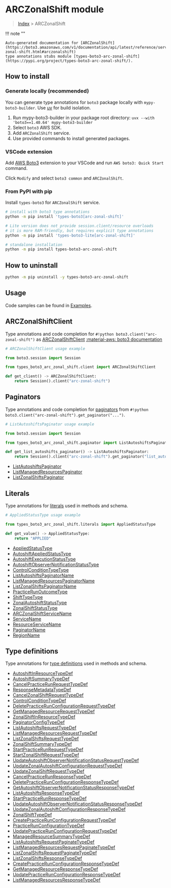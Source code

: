 #  ARCZonalShift module

> [Index](../README.md) > ARCZonalShift

!!! note ""

    Auto-generated documentation for [ARCZonalShift](https://boto3.amazonaws.com/v1/documentation/api/latest/reference/services/arc-zonal-shift.html#arczonalshift)
    type annotations stubs module [types-boto3-arc-zonal-shift](https://pypi.org/project/types-boto3-arc-zonal-shift/).

## How to install

### Generate locally (recommended)

You can generate type annotations for `boto3` package locally with `mypy-boto3-builder`.
Use [uv](https://docs.astral.sh/uv/getting-started/installation/) for build isolation.

1. Run mypy-boto3-builder in your package root directory: `uvx --with 'boto3==1.40.64' mypy-boto3-builder`
1. Select `boto3` AWS SDK.
1. Add `ARCZonalShift` service.
1. Use provided commands to install generated packages.


### VSCode extension

Add [AWS Boto3](https://marketplace.visualstudio.com/items?itemName=Boto3typed.boto3-ide)
extension to your VSCode and run `AWS boto3: Quick Start` command.

Click `Modify` and select `boto3 common` and `ARCZonalShift`.


### From PyPI with pip

Install `types-boto3` for `ARCZonalShift` service.

```bash
# install with boto3 type annotations
python -m pip install 'types-boto3[arc-zonal-shift]'

# Lite version does not provide session.client/resource overloads
# it is more RAM-friendly, but requires explicit type annotations
python -m pip install 'types-boto3-lite[arc-zonal-shift]'

# standalone installation
python -m pip install types-boto3-arc-zonal-shift
```



## How to uninstall

```bash
python -m pip uninstall -y types-boto3-arc-zonal-shift
```

## Usage

Code samples can be found in [Examples](./usage.md).

## ARCZonalShiftClient

Type annotations and code completion for  `#!python boto3.client("arc-zonal-shift")` as [ARCZonalShiftClient](./client.md)
[:material-aws: boto3 documentation](https://boto3.amazonaws.com/v1/documentation/api/latest/reference/services/arc-zonal-shift.html#ARCZonalShift.Client)

```python
# ARCZonalShiftClient usage example

from boto3.session import Session

from types_boto3_arc_zonal_shift.client import ARCZonalShiftClient

def get_client() -> ARCZonalShiftClient:
    return Session().client("arc-zonal-shift")
```


## Paginators

Type annotations and code completion for [paginators](./paginators.md)
from `#!python boto3.client("arc-zonal-shift").get_paginator("...")`.

```python
# ListAutoshiftsPaginator usage example

from boto3.session import Session

from types_boto3_arc_zonal_shift.paginator import ListAutoshiftsPaginator

def get_list_autoshifts_paginator() -> ListAutoshiftsPaginator:
    return Session().client("arc-zonal-shift").get_paginator("list_autoshifts"))
```

- [ListAutoshiftsPaginator](./paginators.md#listautoshiftspaginator)
- [ListManagedResourcesPaginator](./paginators.md#listmanagedresourcespaginator)
- [ListZonalShiftsPaginator](./paginators.md#listzonalshiftspaginator)









## Literals

Type annotations for [literals](./literals.md) used in methods and schema.

```python
# AppliedStatusType usage example

from types_boto3_arc_zonal_shift.literals import AppliedStatusType

def get_value() -> AppliedStatusType:
    return "APPLIED"
```

- [AppliedStatusType](./literals.md#appliedstatustype)
- [AutoshiftAppliedStatusType](./literals.md#autoshiftappliedstatustype)
- [AutoshiftExecutionStatusType](./literals.md#autoshiftexecutionstatustype)
- [AutoshiftObserverNotificationStatusType](./literals.md#autoshiftobservernotificationstatustype)
- [ControlConditionTypeType](./literals.md#controlconditiontypetype)
- [ListAutoshiftsPaginatorName](./literals.md#listautoshiftspaginatorname)
- [ListManagedResourcesPaginatorName](./literals.md#listmanagedresourcespaginatorname)
- [ListZonalShiftsPaginatorName](./literals.md#listzonalshiftspaginatorname)
- [PracticeRunOutcomeType](./literals.md#practicerunoutcometype)
- [ShiftTypeType](./literals.md#shifttypetype)
- [ZonalAutoshiftStatusType](./literals.md#zonalautoshiftstatustype)
- [ZonalShiftStatusType](./literals.md#zonalshiftstatustype)
- [ARCZonalShiftServiceName](./literals.md#arczonalshiftservicename)
- [ServiceName](./literals.md#servicename)
- [ResourceServiceName](./literals.md#resourceservicename)
- [PaginatorName](./literals.md#paginatorname)
- [RegionName](./literals.md#regionname)




## Type definitions

Type annotations for [type definitions](./type_defs.md) used in methods and schema.

- [AutoshiftInResourceTypeDef](./type_defs.md#autoshiftinresourcetypedef)
- [AutoshiftSummaryTypeDef](./type_defs.md#autoshiftsummarytypedef)
- [CancelPracticeRunRequestTypeDef](./type_defs.md#cancelpracticerunrequesttypedef)
- [ResponseMetadataTypeDef](./type_defs.md#responsemetadatatypedef)
- [CancelZonalShiftRequestTypeDef](./type_defs.md#cancelzonalshiftrequesttypedef)
- [ControlConditionTypeDef](./type_defs.md#controlconditiontypedef)
- [DeletePracticeRunConfigurationRequestTypeDef](./type_defs.md#deletepracticerunconfigurationrequesttypedef)
- [GetManagedResourceRequestTypeDef](./type_defs.md#getmanagedresourcerequesttypedef)
- [ZonalShiftInResourceTypeDef](./type_defs.md#zonalshiftinresourcetypedef)
- [PaginatorConfigTypeDef](./type_defs.md#paginatorconfigtypedef)
- [ListAutoshiftsRequestTypeDef](./type_defs.md#listautoshiftsrequesttypedef)
- [ListManagedResourcesRequestTypeDef](./type_defs.md#listmanagedresourcesrequesttypedef)
- [ListZonalShiftsRequestTypeDef](./type_defs.md#listzonalshiftsrequesttypedef)
- [ZonalShiftSummaryTypeDef](./type_defs.md#zonalshiftsummarytypedef)
- [StartPracticeRunRequestTypeDef](./type_defs.md#startpracticerunrequesttypedef)
- [StartZonalShiftRequestTypeDef](./type_defs.md#startzonalshiftrequesttypedef)
- [UpdateAutoshiftObserverNotificationStatusRequestTypeDef](./type_defs.md#updateautoshiftobservernotificationstatusrequesttypedef)
- [UpdateZonalAutoshiftConfigurationRequestTypeDef](./type_defs.md#updatezonalautoshiftconfigurationrequesttypedef)
- [UpdateZonalShiftRequestTypeDef](./type_defs.md#updatezonalshiftrequesttypedef)
- [CancelPracticeRunResponseTypeDef](./type_defs.md#cancelpracticerunresponsetypedef)
- [DeletePracticeRunConfigurationResponseTypeDef](./type_defs.md#deletepracticerunconfigurationresponsetypedef)
- [GetAutoshiftObserverNotificationStatusResponseTypeDef](./type_defs.md#getautoshiftobservernotificationstatusresponsetypedef)
- [ListAutoshiftsResponseTypeDef](./type_defs.md#listautoshiftsresponsetypedef)
- [StartPracticeRunResponseTypeDef](./type_defs.md#startpracticerunresponsetypedef)
- [UpdateAutoshiftObserverNotificationStatusResponseTypeDef](./type_defs.md#updateautoshiftobservernotificationstatusresponsetypedef)
- [UpdateZonalAutoshiftConfigurationResponseTypeDef](./type_defs.md#updatezonalautoshiftconfigurationresponsetypedef)
- [ZonalShiftTypeDef](./type_defs.md#zonalshifttypedef)
- [CreatePracticeRunConfigurationRequestTypeDef](./type_defs.md#createpracticerunconfigurationrequesttypedef)
- [PracticeRunConfigurationTypeDef](./type_defs.md#practicerunconfigurationtypedef)
- [UpdatePracticeRunConfigurationRequestTypeDef](./type_defs.md#updatepracticerunconfigurationrequesttypedef)
- [ManagedResourceSummaryTypeDef](./type_defs.md#managedresourcesummarytypedef)
- [ListAutoshiftsRequestPaginateTypeDef](./type_defs.md#listautoshiftsrequestpaginatetypedef)
- [ListManagedResourcesRequestPaginateTypeDef](./type_defs.md#listmanagedresourcesrequestpaginatetypedef)
- [ListZonalShiftsRequestPaginateTypeDef](./type_defs.md#listzonalshiftsrequestpaginatetypedef)
- [ListZonalShiftsResponseTypeDef](./type_defs.md#listzonalshiftsresponsetypedef)
- [CreatePracticeRunConfigurationResponseTypeDef](./type_defs.md#createpracticerunconfigurationresponsetypedef)
- [GetManagedResourceResponseTypeDef](./type_defs.md#getmanagedresourceresponsetypedef)
- [UpdatePracticeRunConfigurationResponseTypeDef](./type_defs.md#updatepracticerunconfigurationresponsetypedef)
- [ListManagedResourcesResponseTypeDef](./type_defs.md#listmanagedresourcesresponsetypedef)

